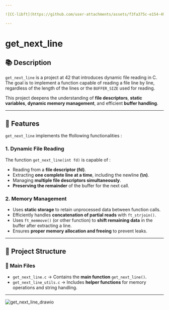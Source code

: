 ```yaml
---

![CC-libft](https://github.com/user-attachments/assets/f3fa375c-e154-491f-9b3a-abc9770528b6)

---
```


# get_next_line

## 📚 Description

`get_next_line` is a project at 42 that introduces dynamic file reading in C. The goal is to implement a function capable of reading a file line by line, regardless of the length of the lines or the `BUFFER_SIZE` used for reading.

This project deepens the understanding of **file descriptors**, **static variables**, **dynamic memory management**, and efficient **buffer handling**.

---

## 🚀 Features

`get_next_line` implements the ffollowing functionalities :

### 1. **Dynamic File Reading**
The function `get_next_line(int fd)` is capable of :
- Reading from a **file descriptor (fd)**.
- Extracting **one complete line at a time**, including the newline **(\n)**.
- Managing **multiple file descriptors simultaneously**.
- **Preserving the remainder** of the buffer for the next call.

### 2. **Memory Management**
- Uses **static storage** to retain unprocessed data between function calls.
- Efficiently handles **concatenation of partial reads** with `ft_strjoin()`.
- Uses `ft_memmove()` (or other function) to **shift remaining data** in the buffer after extracting a line.
- Ensures **proper memory allocation and freeing** to prevent leaks.

---

## 📂 Project Structure

### 📝 Main Files
- `get_next_line.c` → Contains the **main function** `get_next_line()`.
- `get_next_line_utils.c` → Includes **helper functions** for memory operations and string handling.

---

![get_next_line_drawio](https://github.com/user-attachments/assets/463c5b55-ac41-499e-8d0e-7cd3d1901576)
